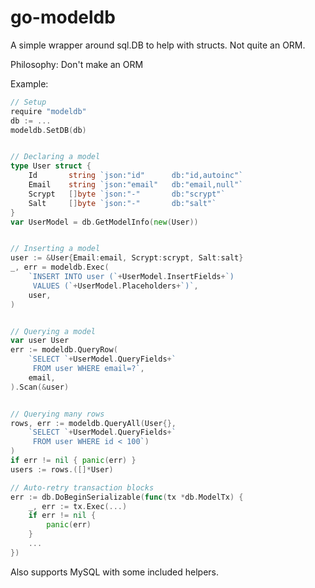 go-modeldb                                                                                                                                                                                                                                                                               
==========

A simple wrapper around sql.DB to help with structs. Not quite an ORM.

Philosophy: Don't make an ORM

Example:

```go
// Setup
require "modeldb"
db := ...
modeldb.SetDB(db)


// Declaring a model
type User struct {
    Id       string `json:"id"      db:"id,autoinc"`
    Email    string `json:"email"   db:"email,null"`
    Scrypt   []byte `json:"-"       db:"scrypt"`
    Salt     []byte `json:"-"       db:"salt"`
}   
var UserModel = db.GetModelInfo(new(User))


// Inserting a model
user := &User{Email:email, Scrypt:scrypt, Salt:salt}
_, err = modeldb.Exec(
    `INSERT INTO user (`+UserModel.InsertFields+`)
     VALUES (`+UserModel.Placeholders+`)`,
    user,
) 


// Querying a model
var user User
err := modeldb.QueryRow(
    `SELECT `+UserModel.QueryFields+`
     FROM user WHERE email=?`,
    email,
).Scan(&user)


// Querying many rows
rows, err := modeldb.QueryAll(User{},
    `SELECT `+UserModel.QueryFields+`
     FROM user WHERE id < 100`)     
)   
if err != nil { panic(err) }
users := rows.([]*User)

// Auto-retry transaction blocks
err := db.DoBeginSerializable(func(tx *db.ModelTx) {
    _, err := tx.Exec(...)
    if err != nil {
        panic(err)
    }
    ...
})
```

Also supports MySQL with some included helpers.
